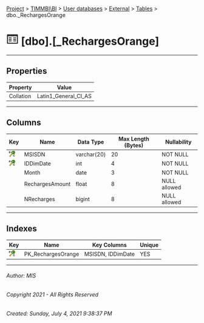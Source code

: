 #### 

[Project](../../../../index.md) > [TIMMBI\\BI](../../../index.md) > [User databases](../../index.md) > [External](../index.md) > [Tables](Tables.md) > dbo._RechargesOrange

# ![Tables](../../../../Images/Table32.png) [dbo].[_RechargesOrange]

---

## <a name="#properties"></a>Properties

| Property | Value |
|---|---|
| Collation | Latin1_General_CI_AS |


---

## <a name="#columns"></a>Columns

| Key | Name | Data Type | Max Length (Bytes) | Nullability |
|---|---|---|---|---|
| [![Cluster Primary Key PK_RechargesOrange: MSISDN\IDDimDate](../../../../Images/pkcluster.png)](#indexes) | MSISDN | varchar(20) | 20 | NOT NULL |
| [![Cluster Primary Key PK_RechargesOrange: MSISDN\IDDimDate](../../../../Images/pkcluster.png)](#indexes) | IDDimDate | int | 4 | NOT NULL |
|  | Month | date | 3 | NOT NULL |
|  | RechargesAmount | float | 8 | NULL allowed |
|  | NRecharges | bigint | 8 | NULL allowed |


---

## <a name="#indexes"></a>Indexes

| Key | Name | Key Columns | Unique |
|---|---|---|---|
| [![Cluster Primary Key PK_RechargesOrange: MSISDN\IDDimDate](../../../../Images/pkcluster.png)](#indexes) | PK_RechargesOrange | MSISDN, IDDimDate | YES |


---

###### Author:  MIS

###### Copyright 2021 - All Rights Reserved

###### Created: Sunday, July 4, 2021 9:38:37 PM

